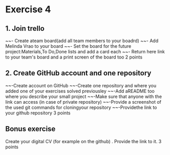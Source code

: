 # Exercise 4
## 1. Join trello
~~- Create ateam board(add all team members to your boadrd)
~~- Add Melinda Vrao to your board
~~- Set the board for the future project:Materials,To Do,Done lists and add a card each
~~- Return here link to your team's board and a print screen of the board too
2 points
## 2. Create GitHub account and one repository
~~-Create account on GitHub
~~-Create one repository and where you added one of your exercises solved previousley
~~-Add aREADME too where you describe your small project
~~-Make sure that anyone with the link can access (in case of private repository)
~~-Provide a screenshot of  the used git commands for cloningyour repository
~~-Providethe link to your github repository
3 points
## Bonus exercise
Create your digital CV (for example on the github) . Provide the link to it.
3 points